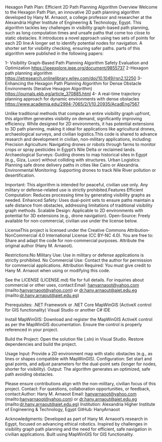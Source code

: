 Hexagon Path Plan: Efficient 2D Path Planning Algorithm Overview 
Welcome to the Hexagon Path Plan, an innovative 2D path planning algorithm developed by Hany M. Arnaoot, a college professor and researcher at the Alexandria Higher Institute of Engineering & Technology, Egypt. This algorithm tackles key challenges in visibility graph-based path planning, such as long computation times and unsafe paths that come too close to static obstacles. It introduces a novel approach using two sets of points for each 2D line:A longer set to identify potential nodes for navigation.
A shorter set for visibility checking, ensuring safer paths.
parts of this algorithm were published in the following papers:

1- Visibility Graph-Based Path Planning Algorithm Safety Evaluation and Optimization
     https://ieeexplore.ieee.org/document/9855737
2-Hexagon path planning algorithm
     https://ietresearch.onlinelibrary.wiley.com/doi/10.1049/rsn2.12250
3- Enhancing the Hexagon Path Planning Algorithm for Dense Obstacle Environments (Iterative Hexagon Algorithm)
    https://journals.ekb.eg/article_370885.html
4- A real-time trajectory planning approach for dynamic environments with dense obstacles
   https://www.academia.edu/2994-7065/2/1/10.20935/AcadEng7567
    

Unlike traditional methods that compute an entire visibility graph upfront, this algorithm generates visibility on demand, significantly improving efficiency. While designed for 2D environments, it has potential extensions to 3D path planning, making it ideal for applications like agricultural drones, archaeological surveys, and civilian logistics.This code is shared to advance research and development in civilian, non-military applications, including: Precision Agriculture: Navigating drones or robots through farms to monitor crops or spray pesticides in Egypt’s Nile Delta or reclaimed lands.
Archaeological Surveys: Guiding drones to map historical sites in Egypt (e.g., Giza, Luxor) without colliding with structures.
Urban Logistics: Planning safe drone delivery paths in cities like Cairo or Alexandria.
Environmental Monitoring: Supporting drones to track Nile River pollution or desertification.

Important: This algorithm is intended for peaceful, civilian use only. Any military or defense-related use is strictly prohibited.Features Efficient Computation: Reduces processing time by generating visibility graphs as needed.
Enhanced Safety: Uses dual-point sets to ensure paths maintain a safe distance from obstacles, addressing limitations of traditional visibility graph methods.
Scalable Design: Applicable to 2D environments with potential for 3D extensions (e.g., drone navigation).
Open-Source: Freely available for non-commercial, civilian use under the license below.

LicenseThis project is licensed under the Creative Commons Attribution-NonCommercial 4.0 International License (CC BY-NC 4.0). You are free to: Share and adapt the code for non-commercial purposes.
Attribute the original author (Hany M. Arnaoot).

Restrictions:No Military Use: Use in military or defense applications is strictly prohibited.
No Commercial Use: Contact the author for permission for commercial applications.
Attribution Required: You must give credit to Hany M. Arnaoot when using or modifying this code.

See the LICENSE (LICENSE.md) file for full details. For inquiries about commercial or other uses, contact:Email: hanyarnaoot@yahoo.com (mailto:hanyarnaoot@yahoo.com) or dr.hany.arnaout@aiet.edu.eg (mailto:dr.hany.arnaout@aiet.edu.eg)
 
Prerequisites:
.NET Framework or .NET Core
MapWinGIS (ActiveX control for GIS functionality)
Visual Studio or another C# IDE

Install MapWinGIS: Download and register the MapWinGIS ActiveX control as per the MapWinGIS documentation.
Ensure the control is properly referenced in your project.

Build the Project: Open the solution file (.sln) in Visual Studio.
Restore dependencies and build the project.

Usage Input: Provide a 2D environment map with static obstacles (e.g., as lines or shapes compatible with MapWinGIS).
Configuration: Set start and goal points, and adjust parameters for the dual-point sets (longer for nodes, shorter for visibility).
Output: The algorithm generates an optimized, safe path avoiding obstacles.


Please ensure contributions align with the non-military, civilian focus of this project. Contact: For questions, collaboration opportunities, or feedback, contact:Author: Hany M. Arnaoot
Email: hanyarnaoot@yahoo.com (mailto:hanyarnaoot@yahoo.com) or dr.hany.arnaout@aiet.edu.eg (mailto:dr.hany.arnaout@aiet.edu.eg)
Institution: Alexandria Higher Institute of Engineering & Technology, Egypt
GitHub: HanyArnaoot

Acknowledgments: Developed as part of Hany M. Arnaoot’s research in Egypt, focused on advancing ethical robotics.
Inspired by challenges in visibility graph path planning and the need for efficient, safe navigation in civilian applications.
Built using MapWinGIS for GIS functionality.

